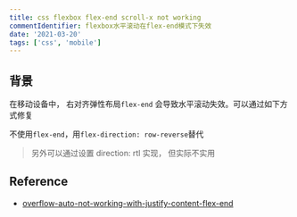 ```yaml
---
title: css flexbox flex-end scroll-x not working
commentIdentifier: flexbox水平滚动在flex-end模式下失效
date: '2021-03-20'
tags: ['css', 'mobile']
---
```


## 背景

在移动设备中， 右对齐弹性布局`flex-end` 会导致水平滚动失效。可以通过如下方式修复

不使用`flex-end`，用`flex-direction: row-reverse`替代

> 另外可以通过设置 direction: rtl 实现， 但实际不实用

## Reference

- [overflow-auto-not-working-with-justify-content-flex-end](https://stackoverflow.com/questions/47372148/overflow-auto-not-working-with-justify-content-flex-end)
